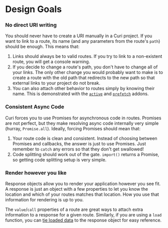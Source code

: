 # Design Goals

### No direct URI writing

You should never have to create a URI manually in a Curi project. If you want to link to a route, its name (and any parameters from the route's `path`) should be enough. This means that:

1. Links should always be to valid routes. If you try to link to a non-existent route, you will get a console warning.
2. If you decide to change a route's path, you don't have to change all of your links. The only other change you would probably want to make is to create a route with the old path that redirects to the new path so that external links to your project do not break.
3. You can also attach other behavior to routes simply by knowing their name. This is demonstrated with the [`active`](#curi-addon-active) and [`prefetch`](#curi-addon-prefetch) addons.

### Consistent Async Code

Curi forces you to use Promises for asynchronous code in routes. Promises are not perfect, but they make resolving async code internally very simple (hurray, `Promise.all`). Ideally, forcing Promises should mean that:

1. Your route code is clean and consistent. Instead of choosing between Promises and callbacks, the answer is just to use Promises. Just remember to `catch` any errors so that they don't get swallowed!
2. Code splitting should work out of the gate. `import()` returns a Promise, so getting code splitting setup is very simple.

### Render however you like

 Response objects allow you to render your application however you see fit. A response is just an object with a few properties to let you know the location and which of your routes matches that location. How you use that information for rendering is up to you.

The `value`/`call` properties of a route are great ways to attach extra information to a response for a given route. Similarly, if you are using a `load` function, you can [tie loaded data](docs/tutorials/06-route-loading.md) to the response object for easy reference.
